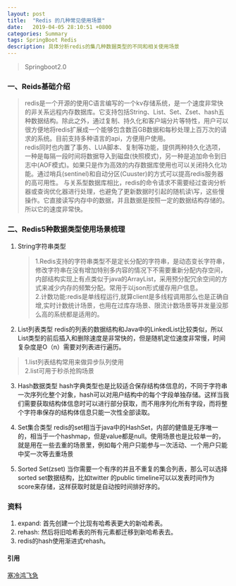 ```yaml
---
layout: post
title:  "Redis 的几种常见使用场景"
date:   2019-04-05 28:10:51 +0800
categories: Summary
tags: SpringBoot Redis
description: 具体分析redis的集几种数据类型的不同和相关使用场景
---
```


>Springboot2.0

### 一、Reids基础介绍
>redis是一个开源的使用C语言编写的一个kv存储系统，是一个速度非常快的非关系远程内存数据库。它支持包括String、List、Set、Zset、hash五种数据结构。除此之外，通过复制、持久化和客户端分片等特性，用户可以很方便地将redis扩展成一个能够包含数百GB数据和每秒处理上百万次的请求的系统。目前支持多种语言的api，方便用户使用。   
redis同时也内置了事务、LUA脚本、复制等功能，提供两种持久化选项，一种是每隔一段时间将数据导入到磁盘(快照模式)，另一种是追加命令到日志中(AOF模式)。如果只是作为高效的内存数据库使用也可以关闭持久化功能。通过哨兵(sentinel)和自动分区(Cuuster)的方式可以提高redis服务器的高可用性。
与关系型数据库相比，redis的命令请求不需要经过查询分析器或查询优化器进行处理，也避免了更新数据时引起的随机读\写，这些慢操作。它直接读写内存中的数据，并且数据是按照一定的数据结构存储的。所以它的速度非常快。   


### 二、Redis5种数据类型使用场景梳理
1. String字符串类型
    >1.Redis支持的字符串类型不是定长分配的字符串，是动态变长字符串，修改字符串在没有增加特别多内容的情况下不需要重新分配内存空间，内部结构实现上有点类似于java的ArrayList，采用预分配冗余空间的方式来减少内存的频繁分配。常用于以json形式缓存用户信息。   
    >2.计数功能:redis是单线程运行,就算client是多线程调用那么也是正确自增,实时计数统计场景，也用在过库存场景、限流计数场景等并发量没那么高的系统都是适用的。

2. List列表类型
redis的列表的数据结构和Java中的LinkedList比较类似，所以List类型的前后插入和删除速度是非常快的，但是随机定位速度非常慢，时间复杂度是O（n）需要对列表进行遍历。
>1.list列表结构常用来做异步队列使用      
2.list可用于秒杀抢购场景

3. Hash数据类型
hash字典类型也是比较适合保存结构体信息的，不同于字符串一次序列化整个对象，hash可以对用户结构中的每个字段单独存储。这样当我们需要获取结构体信息时可以进行部分获取，而不用序列化所有字段，而将整个字符串保存的结构体信息只能一次性全部读取。

4. Set集合类型
redis的set相当于java中的HashSet，内部的健值是无序唯一的，相当于一个hashmap，但是value都是null。使用场景也是比较单一的，就是用在一些去重的场景里，例如每个用户只能参与一次活动、一个用户只能中奖一次等去重场景

5. Sorted Set(zset)
当你需要一个有序的并且不重复的集合列表，那么可以选择sorted set数据结构，比如twitter 的public timeline可以以发表时间作为score来存储，这样获取时就是自动按时间排好序的。



### 资料  
1. expand: 首先创建一个比现有哈希表更大的新哈希表。
2. rehash: 然后将旧哈希表的所有元素都迁移到新哈希表去。
3. redis的hash使用渐进式rehash。

#### 引用
[塞冷鸿飞急][blog0-url]


[blog0-url]: https://blog.csdn.net/weixin_44098139/article/details/88672943